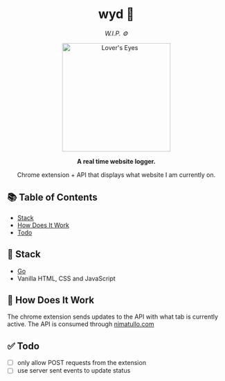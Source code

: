 <div align="center">
  <h1> wyd 👀 </h1>
  <em>W.I.P. ⚙️</em>
</div>

  <p align="center">
    <img width="250" src="https://images.metmuseum.org/CRDImages/ad/original/DT4436.jpg" alt="Lover's Eyes" title="Lover's Eyes">
  </p>


<p align="center">
  <strong>A real time website logger. </strong>
 </p>

<p align="center"> Chrome extension + API that displays what website I am currently on. 
</p>

## 📚 Table of Contents

- [Stack](#-stack)
- [How Does It Work](#-how-does-it-work)
- [Todo](#-todo)

## 🥞 Stack

- [Go](https://go.dev)
- Vanilla HTML, CSS and JavaScript

## 🔧 How Does It Work

The chrome extension sends updates to the API with what tab is currently active. The API is consumed through [nimatullo.com](https://nimatullo.com)

## ✅ Todo

- [ ] only allow POST requests from the extension
- [ ] use server sent events to update status
